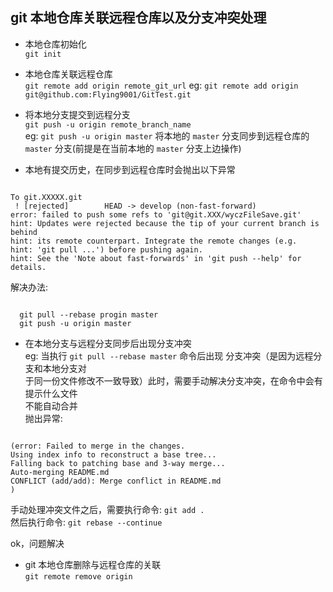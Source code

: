 ## git 本地仓库关联远程仓库以及分支冲突处理  

- 本地仓库初始化  
 `git init`  
    
- 本地仓库关联远程仓库  
  `git remote add origin remote_git_url` 
  eg: `git remote add origin git@github.com:Flying9001/GitTest.git`  
    
- 将本地分支提交到远程分支  
  `git push -u origin remote_branch_name`  
  eg: `git push -u origin master` 将本地的 `master` 分支同步到远程仓库的 `master` 
  分支(前提是在当前本地的 `master` 分支上边操作)
    
- 本地有提交历史，在同步到远程仓库时会抛出以下异常  
<pre><code>
To git.XXXXX.git
 ! [rejected]        HEAD -> develop (non-fast-forward)
error: failed to push some refs to 'git@git.XXX/wyczFileSave.git'
hint: Updates were rejected because the tip of your current branch is behind
hint: its remote counterpart. Integrate the remote changes (e.g.
hint: 'git pull ...') before pushing again.
hint: See the 'Note about fast-forwards' in 'git push --help' for details.
</code></pre>
    
  解决办法: 
<pre><code>
  git pull --rebase progin master  
  git push -u origin master  
</code></pre>  
    
- 在本地分支与远程分支同步后出现分支冲突  
  eg: 当执行 `git pull --rebase master` 命令后出现 分支冲突（是因为远程分支和本地分支对  
    于同一份文件修改不一致导致）此时，需要手动解决分支冲突，在命令中会有提示什么文件  
    不能自动合并  
  抛出异常:  
<pre><code>
(error: Failed to merge in the changes.
Using index info to reconstruct a base tree...
Falling back to patching base and 3-way merge...
Auto-merging README.md
CONFLICT (add/add): Merge conflict in README.md
) 
</code></pre>  
    
  手动处理冲突文件之后，需要执行命令: `git add .`   
  然后执行命令: `git rebase --continue`  
  
  ok，问题解决  

- git 本地仓库删除与远程仓库的关联  
  `git remote remove origin `  
    
  
  
  
         





